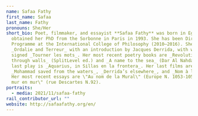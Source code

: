 ```yaml
---
name: Safaa Fathy
first_name: Safaa
last_name: Fathy
pronouns: She/Her
short_bio: Poet, filmmaker, and essayist **Safaa Fathy** was born in Egypt and
  obtained her PhD from the Sorbonne in Paris in 1993. She has been Director of
  Programme at the International College of Philosophy (2010–2016). She wrote
  _Ordalie and Terreur_ with an introduction by Jacques Derrida, with whom she
  signed _Tourner les mots_. Her most recent poetry books are _Revolution goes
  through walls_ (SplitLevel ed.) and _A name to the sea_ (Dar Al Nahda). Her
  last play is _Aquarius, in Sillas en la frontera_. Her last films are
  _Mohammad saved from the waters_, _Derrida’s elsewhere_, and _Nom à la mer_.
  Her most recent essays are \"Au nom de la Mural\" (Europe N. 1053-1053) and \"De
  mur en mur\" (rue Descartes N.92).
portraits:
  - media: 2021/11/safaa-fathy
rail_contributor_url: ""
website: http://safaafathy.org/en/
---
```

